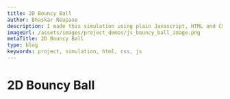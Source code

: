 ```yaml
---
title: 2D Bouncy Ball
author: Bhaskar Neupane
description: I made this simulation using plain Javascript, HTML and CSS during my internship in Leapfrog Technology. There were few maths involved here and there to make sure the collision happens in the best possible way, and making sure that the balls wont stuck. It was challenging and fun thing to figure out.
imageUrl: /assets/images/project_demos/js_bouncy_ball_image.png
metaTitle: 2D Bouncy Ball
type: blog
keywords: project, simulation, html, css, js
---
```

# 2D Bouncy Ball